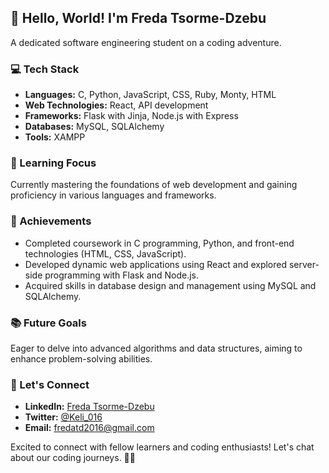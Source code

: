 ## 👋 Hello, World! I'm Freda Tsorme-Dzebu

A dedicated software engineering student on a coding adventure.

### 💻 Tech Stack

- **Languages:** C, Python, JavaScript, CSS, Ruby, Monty, HTML
- **Web Technologies:** React, API development
- **Frameworks:** Flask with Jinja, Node.js with Express
- **Databases:** MySQL, SQLAlchemy
- **Tools:** XAMPP

### 🌱 Learning Focus

Currently mastering the foundations of web development and gaining proficiency in various languages and frameworks.

### 🚀 Achievements

- Completed coursework in C programming, Python, and front-end technologies (HTML, CSS, JavaScript).
- Developed dynamic web applications using React and explored server-side programming with Flask and Node.js.
- Acquired skills in database design and management using MySQL and SQLAlchemy.

### 📚 Future Goals

Eager to delve into advanced algorithms and data structures, aiming to enhance problem-solving abilities.

### 🤝 Let's Connect

- **LinkedIn:** [Freda Tsorme-Dzebu](www.linkedin.com/in/freda-tsorme-dzebu-1498b0a7)
- **Twitter:** [@Keli_016](https://x.com/Keli_016?t=GFNrEF1-RdjQOoHRMcK6ZA&s=09)
- **Email:** fredatd2016@gmail.com

Excited to connect with fellow learners and coding enthusiasts! Let's chat about our coding journeys. 💬✨
